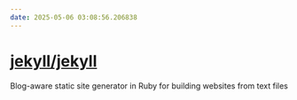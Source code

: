 ```yaml
---
date: 2025-05-06 03:08:56.206838
---
```


# [jekyll/jekyll](https://github.com/jekyll/jekyll)

Blog-aware static site generator in Ruby for building websites from text files